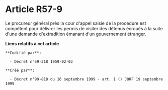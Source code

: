 # Article R57-9

Le procureur général près la cour d'appel saisie de la procédure est compétent pour délivrer les permis de visiter des
détenus écroués à la suite d'une demande d'extradition émanant d'un gouvernement étranger.

**Liens relatifs à cet article**

	**Codifié par**:

	  - Décret n°59-318 1959-02-03

	**Créé par**:

	  - Décret n°99-818 du 16 septembre 1999 - art. 1 () JORF 19 septembre 1999
